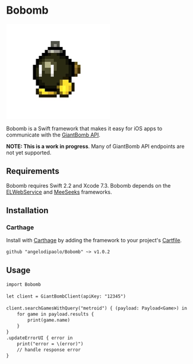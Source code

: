 # Bobomb 

![logo](https://github.com/angelodipaolo/Bobomb/blob/master/logo.jpg)

Bobomb is a Swift framework that makes it easy for iOS apps to communicate with the [GiantBomb API](http://www.giantbomb.com/api/).

**NOTE: This is a work in progress**. Many of GiantBomb API endpoints are not yet supported.

## Requirements

Bobomb requires Swift 2.2 and Xcode 7.3. Bobomb depends on the [ELWebService](https://github.com/Electrode-iOS/ELWebService) and [MeeSeeks](https://github.com/angelodipaolo/MeeSeeks) frameworks.

## Installation

### Carthage

Install with [Carthage](https://github.com/Carthage/Carthage) by adding the framework to your project's [Cartfile](https://github.com/Carthage/Carthage/blob/master/Documentation/Artifacts.md#cartfile).

```
github "angelodipaolo/Bobomb" ~> v1.0.2
```

## Usage

```
import Bobomb

let client = GiantBombClient(apiKey: "12345")
        
client.searchGamesWithQuery("metroid") { (payload: Payload<Game>) in
    for game in payload.results {
        print(game.name)
    }
}
.updateErrorUI { error in
    print("error = \(error)")
    // handle response error
}
```
